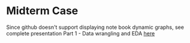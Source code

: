 # Midterm Case

Since github doesn't support displaying note book dynamic graphs, see complete presentation Part 1 - Data wrangling and EDA [here](http://nbviewer.jupyter.org/github/xinglongjia/info7390_group6/blob/master/Midterm%20case/Part1-Data_wrangling.ipynb)
